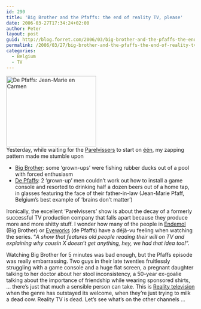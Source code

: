 ```yaml
---
id: 290
title: 'Big Brother and the Pfaffs: the end of reality TV, please'
date: 2006-03-27T17:34:24+02:00
author: Peter
layout: post
guid: http://blog.forret.com/2006/03/big-brother-and-the-pfaffs-the-end-of-reality-tv-please/
permalink: /2006/03/27/big-brother-and-the-pfaffs-the-end-of-reality-tv-please/
categories:
  - Belgium
  - TV
---
```

[<img  src="http://static.flickr.com/42/118813933_7ba2916959_m.jpg" width="240" height="188" alt="De Pfaffs: Jean-Marie en Carmen" />](http://www.flickr.com/photos/pforret/118813933/ "Photo Sharing")  
Yesterday, while waiting for the [Parelvissers](http://www.parelvissers.be) to start on [één](http://www.een.be/televisie1_master/programmas/e_pare_programma/index.shtml), my zapping pattern made me stumble upon 

  * [Big Brother](http://bb.belbone.be/home.php): some &#8216;grown-ups&#8217; were fishing rubber ducks out of a pool with forced enthusiasm
  * [De Pfaffs](http://www.vtm.be/tv/index_programma_de_pfaffs.htm): 2 &#8216;grown-up&#8217; men couldn&#8217;t work out how to install a game console and resorted to drinking half a dozen beers out of a home tap, in glasses featuring the face of their father-in-law (Jean-Marie Pfaff, Belgium&#8217;s best example of &#8216;brains don&#8217;t matter&#8217;)

Ironically, the excellent &#8216;Parelvissers&#8217; show is about the decay of a formerly successful TV production company that falls apart because they produce more and more shitty stuff. I wonder how many of the people in [Endemol](http://nl.wikipedia.org/wiki/Endemol) (Big Brother) or [Eyeworks](http://www.eyeworks.tv/) (de Pfaffs) have a déjà-vu feeling when watching the series. &#8220;_A show that features old people reading their will on TV and explaining why cousin X doesn&#8217;t get anything, hey, we had that idea too!_&#8220;. 

Watching Big Brother for 5 minutes was bad enough, but the Pfaffs episode was really embarrassing. Two guys in their late twenties fruitlessly struggling with a game console and a huge flat screen, a pregnant daughter talking to her doctor about her stool inconsistency, a 50-year ex-goalie talking about the importance of friendship while wearing sponsored shirts, &#8230; there&#8217;s just that much a sensible person can take. This is [Reality television](http://en.wikipedia.org/wiki/Reality_television) when the genre has outstayed its welcome, when they&#8217;re just trying to milk a dead cow. Reality TV is dead. Let&#8217;s see what&#8217;s on the other channels &#8230;